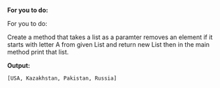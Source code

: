 **For you to do:**

For you to do:

Create a method that takes a list as a paramter removes an element if it starts with letter 
A from given List and return new List then in the main method print that list.

**Output:**

```
[USA, Kazakhstan, Pakistan, Russia]
```

